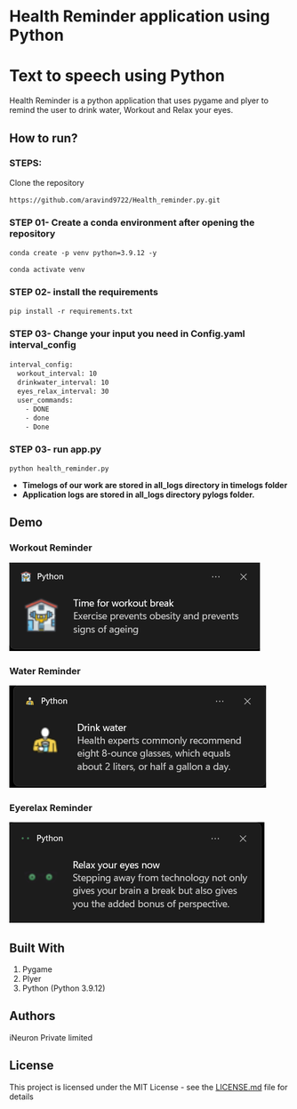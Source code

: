 # Health Reminder application using Python

# Text to speech using Python
Health Reminder is a python application that uses pygame and plyer to remind the user to drink water, Workout and Relax your eyes.

## How to run?
### STEPS:

Clone the repository

```
https://github.com/aravind9722/Health_reminder.py.git
```
### STEP 01- Create a conda environment after opening the repository

```
conda create -p venv python=3.9.12 -y
```

```
conda activate venv
```

### STEP 02- install the requirements
```
pip install -r requirements.txt
```
### STEP 03- Change your input you need in Config.yaml interval_config
```
interval_config:
  workout_interval: 10
  drinkwater_interval: 10
  eyes_relax_interval: 30
  user_commands:
    - DONE
    - done
    - Done
```
### STEP 03- run app.py
```
python health_reminder.py
```

- **Timelogs of our work are stored in all_logs directory in timelogs folder**
- **Application logs are stored in all_logs directory pylogs folder.**

## Demo
### Workout Reminder
![workout](imagemd/workout.png)
### Water Reminder
![drinkwater](imagemd/water.png)
### Eyerelax Reminder
![eye](imagemd/eyes.png)

## Built With

1. Pygame
2. Plyer 
3. Python (Python 3.9.12)


## Authors
iNeuron Private limited
## License

This project is licensed under the MIT License - see the [LICENSE.md](https://github.com/aravind9722/text-to-speech/blob/main/LICENSE) file for details
